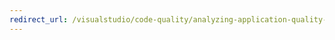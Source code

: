 ```yaml
---
redirect_url: /visualstudio/code-quality/analyzing-application-quality-by-using-code-analysis-tools
---
```

